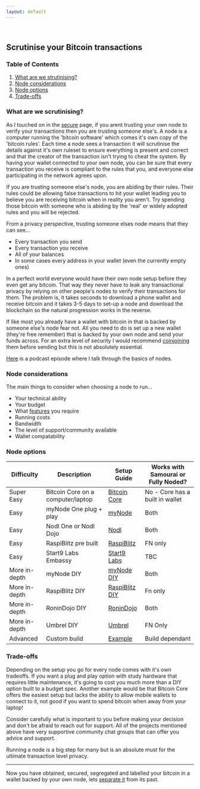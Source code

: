 ```yaml
---
layout: default
---
```

<br/>

## Scrutinise your Bitcoin transactions

### Table of Contents

1.  [What are we strutinising?](#what-are-we-scrutinising)
2.  [Node considerations](#node-considerations)
3.  [Node options](#node-options)
4.  [Trade-offs](#trade-offs)


### What are we scrutinising?

As I touched on in the [secure](https://bitcoinprivacy.guide/secure.html) page, if you arent trusting your own node to verify your transactions then you are trusting someone else's. A node is a computer running the 'bitcoin software' which comes it's own copy of the 'bitcoin rules'. Each time a node sees a transaction it will scrutinise the details against it's own ruleset to ensure everything is present and correct and that the creator of the transaction isn't trying to cheat the system. By having your wallet connected to your own node, you can be sure that every transaction you receive is compliant to the rules that you, and everyone else participating in the network agrees upon.

If you are trusting someone else's node, you are abiding by their rules. Their rules could be allowing false transactions to hit your wallet leading you to believe you are receiving bitcoin when in reality you aren't. Try spending those bitcoin with someone who is abiding by the 'real' or widely adopted rules and you will be rejected.

From a privacy perspective, trusting someone elses node means that they can see...

* Every transaction you send
* Every transaction you receive 
* All of your balances
* In some cases every address in your wallet (even the currently empty ones)

In a perfect world everyone would have their own node setup before they even get any bitcoin. That way they never have to leak any transactional privacy by relying on other people's nodes to verify their transactions for them. The problem is, it takes seconds to download a phone wallet and receive bitcoin and it takes 3-5 days to set-up a node and download the blockchain so the natural progression works in the reverse.

If like most you already have a wallet with bitcoin in that is backed by someone else's node fear not. All you need to do is set up a new wallet (they're free remember) that is backed by your own node and send your funds across. For an extra level of security I would recommend [coinjoining](https://bitcoinprivacy.guide/separate.html) them before sending but this is not absolutely essential.

[Here](https://www.bit-buy-bit.com/podcast-1/episode/1c6e67f7/ep38-bitcoin-podcast-with-bitcoin-qa-nodes) is a podcast episode where I talk through the basics of nodes.

### Node considerations

The main things to consider when choosing a node to run...

*  Your technical ability
*  Your budget
*  What [features](https://www.bitcoinqna.com/nodecompare) you require
*  Running costs
*  Bandwidth
*  The level of support/community available
*  Wallet compatability


### Node options

| Difficulty    | Description                        | Setup Guide                                                              | Works with Samourai or Fully Noded? |
|---------------|------------------------------------|--------------------------------------------------------------------------|-------------------------------------|
| Super Easy    | Bitcoin Core on a computer/laptop  | [Bitcoin Core](https://bitcoin.org/en/full-node#windows-instructions)    | No - Core has a built in wallet     |  
| Easy          | myNode One plug + play             | [myNode](http://mynodebtc.com/guide/getting_started)                     | Both                                |
| Easy          | Nodl One or Nodl Dojo              | [Nodl](https://docs.lightning-solutions.eu/nodl-box/quick-start/getting-started) | Both                        |
| Easy          | RaspiBlitz pre built               | [RaspiBlitz](https://blog.fulmo.org/raspiblitz-unboxing-experience/)     | FN only                             |
| Easy          | Start9 Labs Embassy                | [Start9 Labs](https://start9labs.com/faq)                                | TBC                                 |
| More in-depth | myNode DIY                         | [myNode DIY](https://www.youtube.com/watch?v=UYUfXWlAleA&list=PLCRbH-IWlcW0KP8DxyWWrqahGafZyV2HR) | Both       |
| More in-depth | RaspiBlitz DIY                     | [RaspiBlitz DIY](https://github.com/rootzoll/raspiblitz)                 | Fn only                             |
| More in-depth | RoninDojo DIY                      | [RoninDojo](https://wiki.ronindojo.io)                                   | Both                                |
| More in-depth | Umbrel DIY                         | [Umbrel](https://github.com/getumbrel/umbrel)                            | FN Only                             |
| Advanced      | Custom build                       | [Example](https://youtu.be/BIrL1lNsnJQ)                                  | Build dependant                     |


### Trade-offs

Depending on the setup you go for every node comes with it's own tradeoffs. If you want a plug and play option with study hardware that requires little maintenance, it's going to cost you much more than a DIY option built to a budget spec. Another example would be that Bitcoin Core offers the easiest setup but lacks the ability to allow mobile wallets to connect to it, not good if you want to spend bitcoin when away from your laptop! 

Consider carefully what is important to you before making your decision and don't be afraid to reach out for support. All of the projects mentioned above have very supportive community chat groups that can offer you advice and support.

Running a node is a big step for many but is an absolute must for the ultimate transaction level privacy. 
  
  ***
  
Now you have obtained, secured, segregated and labelled your bitcoin in a wallet backed by your own node, lets [separate it](https://bitcoinprivacy.guide/separate.html) from its past.
